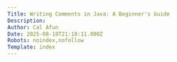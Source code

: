 ```yaml
---
Title: Writing Comments in Java: A Beginner's Guide
Description: 
Author: Cal Afun
Date: 2025-08-18T21:18:11.000Z
Robots: noindex,nofollow
Template: index
---
```

